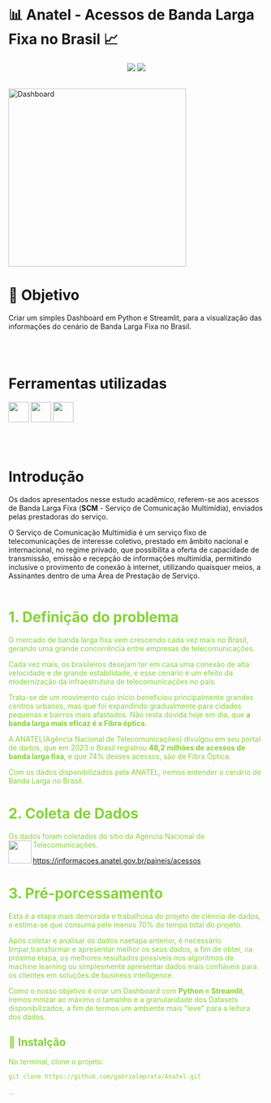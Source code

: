 # :bar_chart: Anatel - Acessos de Banda Larga Fixa no Brasil :chart_with_upwards_trend:

<p align="center">
<img src="http://img.shields.io/static/v1?label=STATUS&message=EM%20DESENVOLVIMENTO&color=RED&style=for-the-badge" #vitrinedev/>  

<img src="http://img.shields.io/static/v1?label=vers%C3%A3o%20do%20projeto&message=v1.0.0&color=red&style=for-the-badge&logo=github"/>
</p>

</br>
<img src="https://github.com/gabrielmprata/anatel/assets/119508139/cab6bd6a-d6c7-448d-affe-498196ed0654" alt="Dashboard"  height="350">

# :radio_button: Objetivo 
Criar um simples Dashboard em Python e Streamlit, para a visualização das informações do cenário de Banda Larga Fixa no Brasil.

<br><br>
# Ferramentas utilizadas
<img loading="lazy" src="https://cdn.jsdelivr.net/gh/devicons/devicon@latest/icons/python/python-original.svg" width="40" height="40"/>   <img loading="lazy" src="https://cdn.jsdelivr.net/gh/devicons/devicon@latest/icons/plotly/plotly-original-wordmark.svg" width="40" height="40"/>  <img loading="lazy" src="https://cdn.jsdelivr.net/gh/devicons/devicon@latest/icons/streamlit/streamlit-original-wordmark.svg" width="40" height="40"/>

<br><br>
# Introdução

Os dados apresentados nesse estudo acadêmico, referem-se aos acessos de Banda Larga Fixa (**SCM** - Serviço de Comunicação Multimídia), enviados pelas prestadoras do serviço.

O Serviço de Comunicação Multimídia é um serviço fixo de telecomunicações de interesse coletivo, prestado em âmbito nacional e internacional, no regime privado, que possibilita a oferta de capacidade de transmissão, emissão e recepção de informações multimídia, permitindo inclusive o provimento de conexão à internet, utilizando quaisquer meios, a Assinantes dentro de uma Área de Prestação de Serviço.
<br><br>

# **<font color=#85d338> 1. Definição do problema**
>
O mercado de banda larga fixa vem crescendo cada vez mais no Brasil, gerando uma grande concorrência entre empresas de telecomunicações.
>
Cada vez mais, os brasileiros desejam ter em casa uma conexão de alta velocidade e de grande estabilidade, e esse cenário é um efeito da modernização da infraestrutura de telecomunicações no país.
>
Trata-se de um movimento cujo início beneficiou principalmente grandes centros urbanos, mas que foi expandindo gradualmente para cidades pequenas e bairros mais afastados.
Não resta dúvida hoje em dia, que **a banda larga mais eficaz é a Fibra óptica**.
>
A ANATEL(Agência Nacional de Telecomunicações) divulgou em seu portal de dados, que em 2023 o Brasil registrou **48,2 milhões de acessos de banda larga fixa**, e que 74% desses acessos, são de Fibra Óptica.
>
Com os dados disponibilizados pela ANATEL, iremos entender o cenário de Banda Larga no Brasil.
>
# **<font color=#85d338> 2. Coleta de Dados**
>
Os dados foram coletados do sítio da Agência Nacional de Telecomunicações.<img align="left" width="45" height="45" src="https://upload.wikimedia.org/wikipedia/commons/thumb/5/51/Anatel_Logo.svg/180px-Anatel_Logo.svg.png">
>
https://informacoes.anatel.gov.br/paineis/acessos
<br>
>
# **<font color=#85d338> 3. Pré-porcessamento**
>
Esta é a etapa mais demorada e trabalhosa do projeto de ciência de dados, e estima-se que consuma pelo menos 70% do tempo total do projeto.
>
Após coletar e analisar os dados naetapa anterior, é necessário limpar,transformar e apresentar melhor os seus dados, a fim de obter, na próxima etapa, os melhores resultados possíveis nos algoritmos de machine learning ou simplesmente apresentar dados mais confiáveis para os clientes em soluções de
business intelligence.
>
Como o nosso objetivo é criar um Dashboard com **Python** e **Streamlit**, iremos mnizar ao máximo o tamanho e a granularidade dos Datasets disponibilizados, a fim de termos um ambiente mais "leve" para a leitura dos dados.

>
## :floppy_disk: Instalção 

No terminal, clone o projeto: 

```
git clone https://github.com/gabrielmprata/Anatel.git
```

... 
